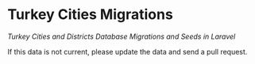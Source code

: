 # Turkey Cities Migrations

_Turkey Cities and Districts Database Migrations and Seeds in Laravel_

If this data is not current, please update the data and send a pull request.